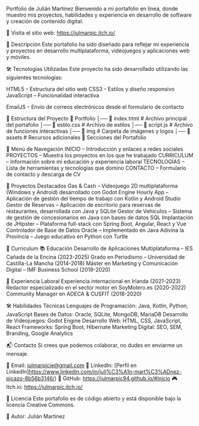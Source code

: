 Portfolio de Julián Martínez
Bienvenido a mi portafolio en línea, donde muestro mis proyectos, habilidades y experiencia en desarrollo de software y creación de contenido digital.

🚀 Visita el sitio web: https://julmarpic.itch.io/

📌 Descripción
Este portafolio ha sido diseñado para reflejar mi experiencia y proyectos en desarrollo multiplataforma, videojuegos y aplicaciones web y móviles.

🛠 Tecnologías Utilizadas
Este proyecto ha sido desarrollado utilizando las siguientes tecnologías:

HTML5 – Estructura del sitio web
CSS3 – Estilos y diseño responsivo
JavaScript – Funcionalidad interactiva

EmailJS – Envío de correos electrónicos desde el formulario de contacto

📂 Estructura del Proyecto
📂 Portfolio
│── 📜 index.html       # Archivo principal del portafolio
│── 📜 estilo.css       # Archivo de estilos
│── 📜 script.js        # Archivo de funciones interactivas
│── 📂 img             # Carpeta de imágenes y logos
│── 📂 assets          # Recursos adicionales
🎨 Secciones del Portafolio

🔹 Menú de Navegación
INICIO – Introducción y enlaces a redes sociales
PROYECTOS – Muestra los proyectos en los que he trabajado
CURRICULUM – Información sobre mi educación y experiencia laboral
TECNOLOGÍAS – Lista de herramientas y tecnologías que domino
CONTACTO – Formulario de contacto y descarga de CV

🔹 Proyectos Destacados
Gas & Cash – Videojuego 2D multiplataforma (Windows y Android) desarrollado con Godot Engine
Hourly App – Aplicación de gestión del tiempo de trabajo con Kotlin y Android Studio
Gestor de Reservas – Aplicación de escritorio para reservas de restaurantes, desarrollada con Java y SQLite
Gestor de Vehículos – Sistema de gestión de concesionarios en Java con bases de datos SQL
Implantación de JHipster – Plataforma full-stack con Spring Boot, Angular, React y Vue
Controlador de Base de Datos Oracle – Implementado en Java
Adivina la Provincia – Juego educativo en Python con Turtle

📜 Curriculum
📚 Educación
Desarrollo de Aplicaciones Multiplataforma – IES Cañada de la Encina (2023-2025)
Grado en Periodismo – Universidad de Castilla-La Mancha (2014-2018)
Máster en Marketing y Comunicación Digital – IMF Business School (2019-2020)

💼 Experiencia Laboral
Experiencia internacional en Irlanda (2021-2023)
Redactor especializado en el sector motor en SoyMotero.es (2020-2022)
Community Manager en ADECA & CUSFIT (2018-2020)

🛠 Habilidades Técnicas
Lenguajes de Programación: Java, Kotlin, Python, JavaScript
Bases de Datos: Oracle, SQLite, MongoDB, MariaDB
Desarrollo de Videojuegos: Godot Engine
Desarrollo Web: HTML, CSS, JavaScript, React
Frameworks: Spring Boot, Hibernate
Marketing Digital: SEO, SEM, Branding, Google Analytics

📬 Contacto
Si crees que podemos colaborar, no dudes en enviarme un mensaje.

📧 Email: julmarpicie@gmail.com
🔗 LinkedIn: [Perfil en LinkedIn]https://www.linkedin.com/in/juli%C3%A1n-mart%C3%ADnez-picazo-8b56b3146/)
🐙 GitHub: https://julmarpic94.github.io/#inicio
🎮 Itch.io: https://julmarpic.itch.io/


📜 Licencia
Este portafolio es de código abierto y está disponible bajo la licencia Creative Commons.

🎨 Autor: Julián Martínez


